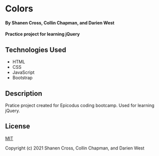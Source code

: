# Colors
#### By Shanen Cross, Collin Chapman, and Darien West
#### Practice project for learning jQuery

## Technologies Used
* HTML
* CSS
* JavaScript
* Bootstrap

## Description

Pratice project created for Epicodus coding bootcamp. Used for learning jQuery.

## License

[MIT](https://choosealicense.com/licenses/mit/)

Copyright (c) 2021 Shanen Cross, Collin Chapman, and Darien West


